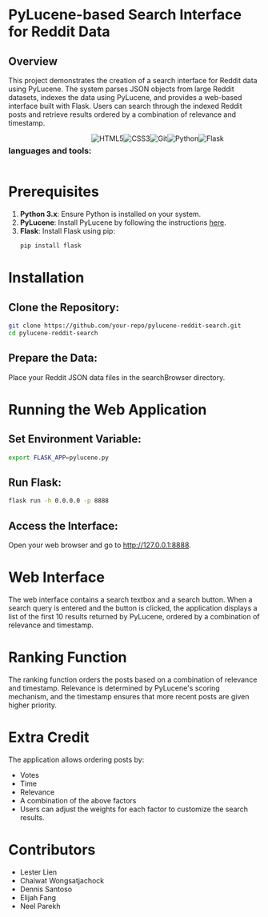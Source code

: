 # PyLucene-based Search Interface for Reddit Data

## Overview

This project demonstrates the creation of a search interface for Reddit data using PyLucene. The system parses JSON objects from large Reddit datasets, indexes the data using PyLucene, and provides a web-based interface built with Flask. Users can search through the indexed Reddit posts and retrieve results ordered by a combination of relevance and timestamp.

<div style="display: flex;"><h3>languages and tools:</h3>
  <img alt="HTML5" src="https://img.shields.io/badge/html5-%23E34F26.svg?style=for-the-badge&logo=html5&logoColor=white"/>
  <img alt="CSS3" src="https://img.shields.io/badge/css3-%231572B6.svg?style=for-the-badge&logo=css3&logoColor=white"/>
  <img alt="Git" src="https://img.shields.io/badge/git%20-%23F05033.svg?&style=for-the-badge&logo=git&logoColor=white"/>
  <img alt="Python" src="https://img.shields.io/badge/python-3670A0?style=for-the-badge&logo=python&logoColor=ffdd54"/>
  <img alt="Flask" src="https://img.shields.io/badge/flask-%23000.svg?style=for-the-badge&logo=flask&logoColor=white"/>

</div>

# Prerequisites

1. **Python 3.x**: Ensure Python is installed on your system.
2. **PyLucene**: Install PyLucene by following the instructions [here](https://lucene.apache.org/pylucene/).
3. **Flask**: Install Flask using pip:
   ```bash
   pip install flask
   ```
  
# Installation
## Clone the Repository:

```bash
git clone https://github.com/your-repo/pylucene-reddit-search.git
cd pylucene-reddit-search
```

## Prepare the Data:
Place your Reddit JSON data files in the searchBrowser directory.

# Running the Web Application
## Set Environment Variable:

```bash
export FLASK_APP=pylucene.py
```
## Run Flask:

```bash
flask run -h 0.0.0.0 -p 8888
```

## Access the Interface:
Open your web browser and go to http://127.0.0.1:8888.

# Web Interface
The web interface contains a search textbox and a search button. When a search query is entered and the button is clicked, the application displays a list of the first 10 results returned by PyLucene, ordered by a combination of relevance and timestamp.

# Ranking Function
The ranking function orders the posts based on a combination of relevance and timestamp. Relevance is determined by PyLucene's scoring mechanism, and the timestamp ensures that more recent posts are given higher priority.

# Extra Credit
The application allows ordering posts by:

- Votes
- Time
- Relevance
- A combination of the above factors
- Users can adjust the weights for each factor to customize the search results.

# Contributors
- Lester Lien
- Chaiwat Wongsatjachock
- Dennis Santoso
- Elijah Fang
- Neel Parekh



